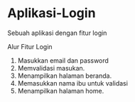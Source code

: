 # Aplikasi-Login
Sebuah aplikasi dengan fitur login 

Alur Fitur Login
1. Masukkan email dan password
2. Memvalidasi masukan.
3. Menampilkan halaman beranda.
4. Memasukkan nama ibu untuk validasi
5. Menampilkan halaman home.
